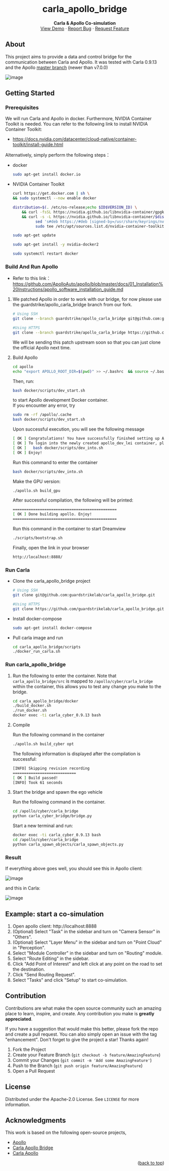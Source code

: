 <a name="readme-top"></a>


<!-- PROJECT LOGO -->
<br />
<div align="center">
  <!-- <a href="https://github.com/othneildrew/Best-README-Template">
    <img src="images/logo.png" alt="Logo" width="80" height="80">
  </a> -->

  <h1 align="center">carla_apollo_bridge</h1>

  <p align="center">
    <b>Carla & Apollo Co-simulation</b>
    <!-- <br /> -->
    <!-- <a href="https://github.com/othneildrew/Best-README-Template"><strong>Explore the docs »</strong></a>
    <br /> -->
    <br />
    <a href="https://github.com/guardstrikelab/apollo_carla">View Demo</a>
    ·
    <a href="https://github.com/guardstrikelab/apollo_carla/issues">Report Bug</a>
    ·
    <a href="https://github.com/guardstrikelab/apollo_carla/pulls">Request Feature</a>
    <br>
  </p>
</div>



<!-- TABLE OF CONTENTS -->
<!-- <details>
  <summary>Table of Contents</summary>
  <ol>
    <li>
      <a href="#about-the-project">About Carla Apollo Bridge</a>
      <ul>
        <li><a href="#built-with">Built With</a></li>
      </ul>
    </li>
    <li>
      <a href="#getting-started">Getting Started</a>
      <ul>
        <li><a href="#prerequisites">Prerequisites</a></li>
        <li><a href="#installation">Installation</a></li>
      </ul>
    </li>
    <li><a href="#usage">Usage</a></li>
    <li><a href="#roadmap">Roadmap</a></li>
    <li><a href="#contributing">Contributing</a></li>
    <li><a href="#license">License</a></li>
    <li><a href="#contact">Contact</a></li>
    <li><a href="#acknowledgments">Acknowledgments</a></li>
  </ol>
</details> -->


<!-- ABOUT THE PROJECT -->
## About
This project aims to provide a data and control bridge for the communication between Carla and Apollo. It was tested with Carla 0.9.13 and the Apollo [master branch](https://github.com/ApolloAuto/apollo/commit/aa0c5eb66189b86a724206305712cfb337c07619) (newer than v7.0.0)

![image](docs/images/demo.gif)

<!-- GETTING STARTED -->
## Getting Started

### Prerequisites

We will run Carla and Apollo in docker. Furthermore, NVIDIA Container Toolkit is needed. You can refer to the following link to install NVIDIA Container Toolkit:
* https://docs.nvidia.com/datacenter/cloud-native/container-toolkit/install-guide.html

Alternatively, simply perform the following steps：

* docker

  ```sh
  sudo apt-get install docker.io
  ```
* NVIDIA Container Toolkit

  ```sh
  curl https://get.docker.com | sh \
  && sudo systemctl --now enable docker
  ```
  ```sh
  distribution=$(. /etc/os-release;echo $ID$VERSION_ID) \
      && curl -fsSL https://nvidia.github.io/libnvidia-container/gpgkey | sudo gpg --dearmor -o /usr/share/keyrings/nvidia-container-toolkit-keyring.gpg \
      && curl -s -L https://nvidia.github.io/libnvidia-container/$distribution/libnvidia-container.list | \
            sed 's#deb https://#deb [signed-by=/usr/share/keyrings/nvidia-container-toolkit-keyring.gpg] https://#g' | \
            sudo tee /etc/apt/sources.list.d/nvidia-container-toolkit.list
  ```
  ```sh
  sudo apt-get update
  ```
  ```sh
  sudo apt-get install -y nvidia-docker2
  ```
  ```sh
  sudo systemctl restart docker
  ```

### Build And Run Apollo

* Refer to this link：
<br> https://github.com/ApolloAuto/apollo/blob/master/docs/01_Installation%20Instructions/apollo_software_installation_guide.md

1. We patched Apollo in order to work with our bridge, for now please use the guardstrike/apollo_carla_bridge branch from our fork. 
   ```sh
   # Using SSH
   git clone --branch guardstrike/apollo_carla_bridge git@github.com:guardstrikelab/apollo.git

   #Using HTTPS
   git clone --branch guardstrike/apollo_carla_bridge https://github.com/guardstrikelab/apollo.git
   ```
   We will be sending this patch upstream soon so that you can just clone the official Apollo next time.

2. Build Apollo

   ```sh
   cd apollo
   echo "export APOLLO_ROOT_DIR=$(pwd)" >> ~/.bashrc  && source ~/.bashrc
   ```
   Then, run:
   ```sh
   bash docker/scripts/dev_start.sh
   ```
   to start Apollo development Docker container.
   <br>If you encounter any error, try
   ```sh
   sudo rm -rf /apollo/.cache
   bash docker/scripts/dev_start.sh
   ```
   Upon successful execution, you will see the following message
   ```sh
   [ OK ] Congratulations! You have successfully finished setting up Apollo Dev Environment.
   [ OK ] To login into the newly created apollo_dev_lei container, please run the following command:
   [ OK ]   bash docker/scripts/dev_into.sh
   [ OK ] Enjoy!
   ```
   Run this command to enter the container
   ```sh
   bash docker/scripts/dev_into.sh
   ```
   Make the GPU version:
   ```sh
   ./apollo.sh build_gpu
   ```
   After successful compilation, the following will be printed:
   ```sh
   ==============================================
   [ OK ] Done building apollo. Enjoy!
   ==============================================
   ```
   Run this command in the container to start Dreamview
   ```sh
   ./scripts/bootstrap.sh
   ```
   Finally, open the link in your browser
   ```sh
   http://localhost:8888/
   ```

### Run Carla
* Clone the carla_apollo_bridge project
   ```sh
   # Using SSH
   git clone git@github.com:guardstrikelab/carla_apollo_bridge.git

   #Using HTTPS
   git clone https://github.com/guardstrikelab/carla_apollo_bridge.git
   ```

* Install docker-compose

   ```sh
   sudo apt-get install docker-compose
   ```
* Pull carla image and run
  
   ```sh
   cd carla_apollo_bridge/scripts
   ./docker_run_carla.sh
   ```

<!-- USAGE EXAMPLES -->
### Run carla_apollo_bridge
1.  Run the following to enter the container. Note that `carla_apollo_bridge/src` is mapped to `/apollo/cyber/carla_bridge` within the container, this allows you to test any change you make to the bridge. 
    ```sh
    cd carla_apollo_bridge/docker
    ./build_docker.sh
    ./run_docker.sh
    docker exec -ti carla_cyber_0.9.13 bash
    ```
2.  Compile

    Run the following command in the container
    ```sh
    ./apollo.sh build_cyber opt
    ```
    The following information is displayed after the compilation is successful:
    ```sh
    [INFO] Skipping revision recording
    ============================
    [ OK ] Build passed!
    [INFO] Took 61 seconds
    ```
3. Start the bridge and spawn the ego vehicle

    Run the following command in the container.
    ```sh
    cd /apollo/cyber/carla_bridge
    python carla_cyber_bridge/bridge.py
    ```
    Start a new terminal and run:
    ```sh
    docker exec -ti carla_cyber_0.9.13 bash
    cd /apollo/cyber/carla_bridge
    python carla_spawn_objects/carla_spawn_objects.py
    ```

### Result
If everything above goes well, you should see this in Apollo client: 
 
![image](docs/images/Apollo.png)

and this in Carla:

![image](docs/images/CarlaUE4.png)


## Example: start a co-simulation
1. Open apollo client: http://localhost:8888
2. (Optional) Select "Task" in the sidebar and turn on "Camera Sensor" in "Others".
3. (Optional) Select "Layer Menu" in the sidebar and turn on "Point Cloud" in "Perception".
4. Select "Module Controller" in the sidebar and turn on "Routing" module.
5. Select "Route Editing" in the sidebar.
6. Click "Add Point of Interest" and left click at any point on the road to set the destination.
7. Click "Send Routing Request".
8. Select "Tasks" and click "Setup" to start co-simulation.



<!-- ROADMAP -->
<!-- ## Roadmap
- [ ] Add Additional Templates w/ Examples
- [ ] Add "components" document to easily copy & paste sections of the readme
- [ ] Multi-language Support
    - [ ] Chinese
    - [ ] Spanish

See the [open issues](https://github.com/othneildrew/Best-README-Template/issues) for a full list of proposed features (and known issues). -->


<!-- CONTRIBUTING -->
## Contribution

Contributions are what make the open source community such an amazing place to learn, inspire, and create. Any contribution you make is **greatly appreciated**.

If you have a suggestion that would make this better, please fork the repo and create a pull request. You can also simply open an issue with the tag "enhancement".
Don't forget to give the project a star! Thanks again!

1. Fork the Project
2. Create your Feature Branch (`git checkout -b feature/AmazingFeature`)
3. Commit your Changes (`git commit -m 'Add some AmazingFeature'`)
4. Push to the Branch (`git push origin feature/AmazingFeature`)
5. Open a Pull Request


<!-- LICENSE -->
## License

Distributed under the Apache-2.0 License. See `LICENSE` for more information.





<!-- CONTACT -->
<!-- ## Contact

Your Name - [@your_twitter](https://twitter.com/your_username) - email@example.com

Project Link: [https://github.com/your_username/repo_name](https://github.com/your_username/repo_name) -->




<!-- ACKNOWLEDGMENTS -->
## Acknowledgments

This work is based on the following open-source projects,

* [Apollo](https://github.com/ApolloAuto/apollo)
* [Carla Apollo Bridge](https://github.com/AuroAi/carla_apollo_bridge)
* [Carla Apollo](https://github.com/casper-auto/carla-apollo)

<p align="right">(<a href="#readme-top">back to top</a>)</p>



